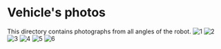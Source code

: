 Vehicle's photos
====

This directory contains photographs from all angles of the robot.
![1](https://github.com/csvprobotica/RoSGhost/blob/main/v-photos/RoSGhost-1.jpg)
![2](https://github.com/csvprobotica/RoSGhost/blob/main/v-photos/RoSGhost-2.jpg)
![3](https://github.com/csvprobotica/RoSGhost/blob/main/v-photos/RoSGhost-3.jpg)
![4](https://github.com/csvprobotica/RoSGhost/blob/main/v-photos/RoSGhost-4.jpg)
![5](https://github.com/csvprobotica/RoSGhost/blob/main/v-photos/RoSGhost-5.jpg)
![6](https://github.com/csvprobotica/RoSGhost/blob/main/v-photos/RoSGhost-6.jpg)
